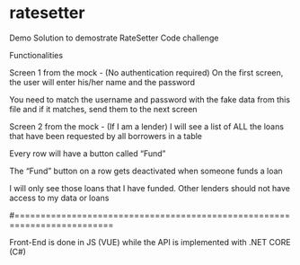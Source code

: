 # ratesetter
Demo Solution to demostrate RateSetter Code challenge

Functionalities

Screen 1 from the mock - (No authentication required) On the first screen, the user will enter his/her name and the password

You need to match the username and password with the fake data from this file and if it matches, send them to the next screen
 

Screen 2 from the mock - (If I am a lender) I will see a list of ALL the loans that have been requested by all borrowers in a table

Every row will have a button called “Fund”

The “Fund” button on a row gets deactivated when someone funds a loan

I will only see those loans that I have funded. Other lenders should not have access to my data or loans

#=========================================================================

Front-End is done in JS (VUE) while the API is implemented with .NET CORE (C#)
